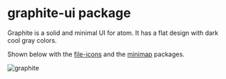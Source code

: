 # graphite-ui package

Graphite is a solid and minimal UI for atom. It has a flat design with dark cool gray colors.

Shown below with the [file-icons](https://github.com/DanBrooker/file-icons) and the [minimap](https://github.com/fundon/atom-minimap) packages.

![graphite](http://i.imgur.com/7Snv93d.png)
